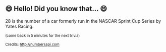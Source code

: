 ## :smile: Hello! Did you know that... :smile:
28 is the number of a car formerly run in the NASCAR Sprint Cup Series by Yates Racing.

<sup>(come back in 5 minutes for the next trivia)</sup>


<sup>Credits: http://numbersapi.com</sup>
